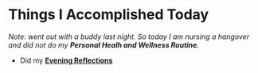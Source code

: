 # Things I Accomplished Today

_Note: went out with a buddy last night. So today I am nursing a hangover and did not do my **Personal Healh and Wellness Routine**._

- Did my **[Evening Reflections](../../routines/evening-reflections.md)**
